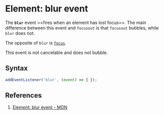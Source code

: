 # Element: blur event

The **`blur`** event ==fires when an element has lost focus==. The main difference between this event and `focusout` is that `focusout` bubbles, while `blur` does not.

The opposite of `blur` is [`focus`](https://developer.mozilla.org/en-US/docs/Web/API/Element/focus_event).

This event is not cancelable and does not bubble.

## Syntax

```js
addEventListener('blur', (event) => { });
```

## References

1. [Element: blur event - MDN](https://developer.mozilla.org/en-US/docs/Web/API/Element/blur_event)